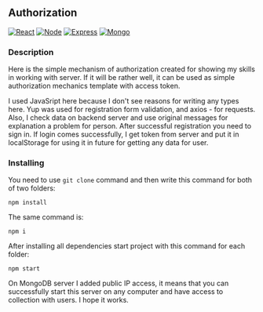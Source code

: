 ## Authorization

[![React](https://img.shields.io/badge/React-20232A?style=for-the-badge&logo=react&logoColor=61DAFB)](https://reactjs.org) [![Node](https://img.shields.io/badge/Node.js-43853D?style=for-the-badge&logo=node.js&logoColor=white)](https://nodejs.org/en/) [![Express](https://img.shields.io/badge/Express.js-404D59?style=for-the-badge)](https://expressjs.com) [![Mongo](https://img.shields.io/badge/MongoDB-4EA94B?style=for-the-badge&logo=mongodb&logoColor=white)](https://www.mongodb.com)

### Description

Here is the simple mechanism of authorization created for showing my skills in working with server. If it will be rather well, it can be used as simple authorization mechanics template with access token.

I used JavaSript here because I don't see reasons for writing any types here. Yup was used for registration form validation, and axios - for requests. Also, I check data on backend server and use original messages for explanation a problem for person. After successful registration you need to sign in. If login comes successfully, I get token from server and put it in localStorage for using it in future for getting any data for user.

### Installing

You need to use `git clone` command and then write this command for both of two folders:

    npm install

The same command is:

    npm i

After installing all dependencies start project with this command for each folder:

    npm start

On MongoDB server I added public IP access, it means that you can successfully start this server on any computer and have access to collection with users. I hope it works.
